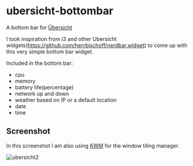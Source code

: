 # ubersicht-bottombar
A bottom bar for [Übersicht](http://tracesof.net/uebersicht/)

I took inspiration from i3 and other Ubersicht widgets(https://github.com/herrbischoff/nerdbar.widget) to come up with this very simple bottom bar widget.

Included in the bottom bar:
- cpu
- memory
- battery life(percentage)
- network up and down
- weather based on IP or a default location
- date
- time

## Screenshot
In this screenshot I am also using [KWM](https://github.com/koekeishiya/kwm) for the window tiling manager.

![ubersicht2](http://aaronvb.com/images/ubersicht2.png)
